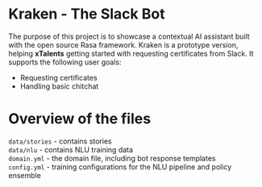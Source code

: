# Kraken - The Slack Bot

The purpose of this project is to showcase a contextual AI assistant built with the open source Rasa framework. Kraken is a prototype version, helping **xTalents** getting started with requesting certificates from Slack. It supports the following user goals:
<ul>
  <li>Requesting certificates</li>
  <li>Handling basic chitchat</li>
</ul>

# Overview of the files

`data/stories` - contains stories<br/>
`data/nlu` - contains NLU training data<br/>
`domain.yml` - the domain file, including bot response templates<br/>
`config.yml` - training configurations for the NLU pipeline and policy ensemble<br/>
